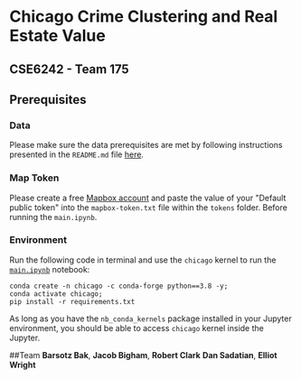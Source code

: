 # Chicago Crime Clustering and Real Estate Value
## CSE6242 - Team 175


## Prerequisites
### Data
Please make sure the data prerequisites are met by following instructions presented in the `README.md` file [here](https://github.com/sadatian/cse6242-team175/tree/main/data).
### Map Token
Please create a free [Mapbox account](https://account.mapbox.com/auth/signup/) and paste the value of your "Default public token" into the `mapbox-token.txt` file within the `tokens` folder. Before running the `main.ipynb`.
### Environment
Run the following code in terminal and use the `chicago` kernel to run the [`main.ipynb`](https://github.com/sadatian/cse6242-team175/blob/main/main.ipynb) notebook:
```
conda create -n chicago -c conda-forge python==3.8 -y;
conda activate chicago;
pip install -r requirements.txt
```
As long as you have the `nb_conda_kernels` package installed in your Jupyter environment, you should be able to access `chicago` kernel inside the Jupyter.


##Team
**Barsotz Bak**, **Jacob Bigham**, **Robert Clark**
**Dan Sadatian**, **Elliot Wright**
